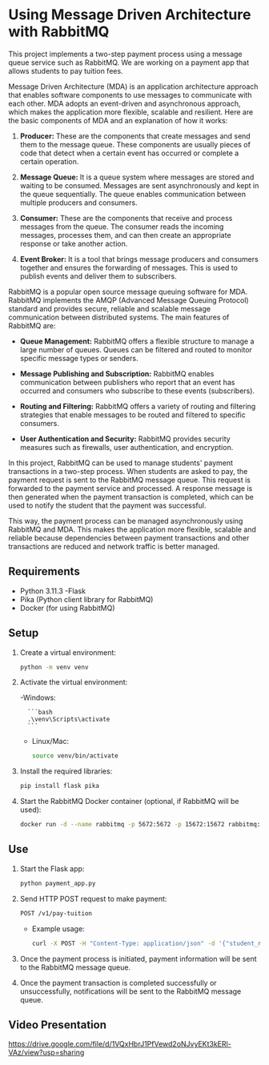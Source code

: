 # Using Message Driven Architecture with RabbitMQ

This project implements a two-step payment process using a message queue service such as RabbitMQ. We are working on a payment app that allows students to pay tuition fees.

Message Driven Architecture (MDA) is an application architecture approach that enables software components to use messages to communicate with each other. MDA adopts an event-driven and asynchronous approach, which makes the application more flexible, scalable and resilient. Here are the basic components of MDA and an explanation of how it works:

1. **Producer:** These are the components that create messages and send them to the message queue. These components are usually pieces of code that detect when a certain event has occurred or complete a certain operation.

2. **Message Queue:** It is a queue system where messages are stored and waiting to be consumed. Messages are sent asynchronously and kept in the queue sequentially. The queue enables communication between multiple producers and consumers.

3. **Consumer:** These are the components that receive and process messages from the queue. The consumer reads the incoming messages, processes them, and can then create an appropriate response or take another action.

4. **Event Broker:** It is a tool that brings message producers and consumers together and ensures the forwarding of messages. This is used to publish events and deliver them to subscribers.

RabbitMQ is a popular open source message queuing software for MDA. RabbitMQ implements the AMQP (Advanced Message Queuing Protocol) standard and provides secure, reliable and scalable message communication between distributed systems. The main features of RabbitMQ are:

- **Queue Management:** RabbitMQ offers a flexible structure to manage a large number of queues. Queues can be filtered and routed to monitor specific message types or senders.
  
- **Message Publishing and Subscription:** RabbitMQ enables communication between publishers who report that an event has occurred and consumers who subscribe to these events (subscribers).
  
- **Routing and Filtering:** RabbitMQ offers a variety of routing and filtering strategies that enable messages to be routed and filtered to specific consumers.
  
- **User Authentication and Security:** RabbitMQ provides security measures such as firewalls, user authentication, and encryption.

In this project, RabbitMQ can be used to manage students' payment transactions in a two-step process. When students are asked to pay, the payment request is sent to the RabbitMQ message queue. This request is forwarded to the payment service and processed. A response message is then generated when the payment transaction is completed, which can be used to notify the student that the payment was successful.

This way, the payment process can be managed asynchronously using RabbitMQ and MDA. This makes the application more flexible, scalable and reliable because dependencies between payment transactions and other transactions are reduced and network traffic is better managed.

## Requirements

- Python 3.11.3
-Flask
- Pika (Python client library for RabbitMQ)
- Docker (for using RabbitMQ)

## Setup

1. Create a virtual environment:

     ```bash
     python -m venv venv
     ```

2. Activate the virtual environment:

     -Windows:

         ```bash
         .\venv\Scripts\activate
         ```

     - Linux/Mac:

         ```bash
         source venv/bin/activate
         ```

3. Install the required libraries:

     ```bash
     pip install flask pika
     ```

4. Start the RabbitMQ Docker container (optional, if RabbitMQ will be used):

     ```bash
     docker run -d --name rabbitmq -p 5672:5672 -p 15672:15672 rabbitmq:management
     ```

## Use

1. Start the Flask app:

     ```bash
     python payment_app.py
     ```

2. Send HTTP POST request to make payment:

     ```bash
     POST /v1/pay-tuition
     ```

     - Example usage:

         ```bash
         curl -X POST -H "Content-Type: application/json" -d '{"student_no": "S001", "term": "Spring2024"}' http://localhost:9090/v1/pay-tuition
         ```

3. Once the payment process is initiated, payment information will be sent to the RabbitMQ message queue.

4. Once the payment transaction is completed successfully or unsuccessfully, notifications will be sent to the RabbitMQ message queue.

## Video Presentation
 https://drive.google.com/file/d/1VQxHbrJ1PfVewd2oNJvyEKt3kERl-VAz/view?usp=sharing
